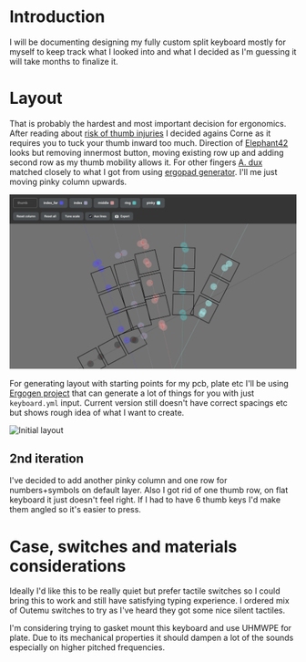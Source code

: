 # Introduction

I will be documenting designing my fully custom split keyboard mostly for myself to keep track what I looked into and what I decided as I'm guessing it will take months to finalize it.

# Layout

That is probably the hardest and most important decision for ergonomics. After reading about [risk of thumb injuries](https://getreuer.info/posts/keyboards/thumb-ergo/index.html) I decided agains Corne as it requires you to tuck your thumb inward too much. Direction of [Elephant42](https://github.com/illness072/elephant42) looks but removing innermost button, moving existing row up and adding second row as my thumb mobility allows it. For other fingers [A. dux](https://github.com/tapioki/cephalopoda/tree/main/Architeuthis%20dux) matched closely to what I got from using [ergopad generator](https://pashutk.com/ergopad/). I'll me just moving pinky column upwards.

![Ergopad output](/Images/ergopad.jpg)

For generating layout with starting points for my pcb, plate etc I'll be using [Ergogen project](https://github.com/ergogen/ergogen) that can generate a lot of things for you with just `keyboard.yml` input. Current version still doesn't have correct spacings etc but shows rough idea of what I want to create.

![Initial layout](/Images/initial.dxf)

## 2nd iteration

I've decided to add another pinky column and one row for numbers+symbols on default layer. Also I got rid of one thumb row, on flat keyboard it just doesn't feel right. If I had to have 6 thumb keys I'd make them angled so it's easier to press.

# Case, switches and materials considerations

Ideally I'd like this to be really quiet but prefer tactile switches so I could bring this to work and still have satisfying typing experience. I ordered mix of Outemu switches to try as I've heard they got some nice silent tactiles.

I'm considering trying to gasket mount this keyboard and use UHMWPE for plate. Due to its mechanical properties it should dampen a lot of the sounds especially on higher pitched frequencies. 
